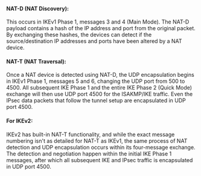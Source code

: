 

#### NAT-D (NAT Discovery):
This occurs in IKEv1 Phase 1, messages 3 and 4 (Main Mode).
The NAT-D payload contains a hash of the IP address and port from the original packet.
By exchanging these hashes, the devices can detect if the source/destination IP addresses and ports have been altered by a NAT device.

#### NAT-T (NAT Traversal):
Once a NAT device is detected using NAT-D, the UDP encapsulation begins in IKEv1 Phase 1, messages 5 and 6, changing the UDP port from 500 to 4500.
All subsequent IKE Phase 1 and the entire IKE Phase 2 (Quick Mode) exchange will then use UDP port 4500 for the ISAKMP/IKE traffic.
Even the IPsec data packets that follow the tunnel setup are encapsulated in UDP port 4500. 

#### For IKEv2:
IKEv2 has built-in NAT-T functionality, and while the exact message numbering isn't as detailed for NAT-T as IKEv1, 
the same process of NAT detection and UDP encapsulation occurs within its four-message exchange.
The detection and negotiation happen within the initial IKE Phase 1 messages, after which all subsequent IKE and IPsec traffic is encapsulated in UDP port 4500. 
